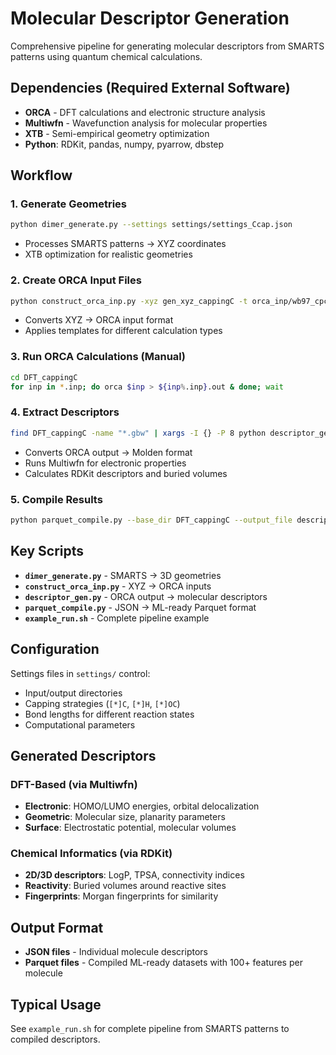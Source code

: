 # Molecular Descriptor Generation

Comprehensive pipeline for generating molecular descriptors from SMARTS patterns using quantum chemical calculations.

## Dependencies (Required External Software)
- **ORCA** - DFT calculations and electronic structure analysis
- **Multiwfn** - Wavefunction analysis for molecular properties
- **XTB** - Semi-empirical geometry optimization
- **Python**: RDKit, pandas, numpy, pyarrow, dbstep

## Workflow

### 1. Generate Geometries
```bash
python dimer_generate.py --settings settings/settings_Ccap.json
```
- Processes SMARTS patterns → XYZ coordinates
- XTB optimization for realistic geometries

### 2. Create ORCA Input Files  
```bash
python construct_orca_inp.py -xyz gen_xyz_cappingC -t orca_inp/wb97_cpcm_opt.inp -d DFT_cappingC
```
- Converts XYZ → ORCA input format
- Applies templates for different calculation types

### 3. Run ORCA Calculations (Manual)
```bash
cd DFT_cappingC
for inp in *.inp; do orca $inp > ${inp%.inp}.out & done; wait
```

### 4. Extract Descriptors
```bash
find DFT_cappingC -name "*.gbw" | xargs -I {} -P 8 python descriptor_gen.py --gbw_path {}
```
- Converts ORCA output → Molden format
- Runs Multiwfn for electronic properties
- Calculates RDKit descriptors and buried volumes

### 5. Compile Results
```bash
python parquet_compile.py --base_dir DFT_cappingC --output_file descriptors.parquet
```

## Key Scripts

- **`dimer_generate.py`** - SMARTS → 3D geometries  
- **`construct_orca_inp.py`** - XYZ → ORCA inputs
- **`descriptor_gen.py`** - ORCA output → molecular descriptors
- **`parquet_compile.py`** - JSON → ML-ready Parquet format
- **`example_run.sh`** - Complete pipeline example

## Configuration

Settings files in `settings/` control:
- Input/output directories
- Capping strategies (`[*]C`, `[*]H`, `[*]OC`)  
- Bond lengths for different reaction states
- Computational parameters

## Generated Descriptors

### DFT-Based (via Multiwfn)
- **Electronic**: HOMO/LUMO energies, orbital delocalization
- **Geometric**: Molecular size, planarity parameters
- **Surface**: Electrostatic potential, molecular volumes

### Chemical Informatics (via RDKit)
- **2D/3D descriptors**: LogP, TPSA, connectivity indices
- **Reactivity**: Buried volumes around reactive sites
- **Fingerprints**: Morgan fingerprints for similarity

## Output Format
- **JSON files** - Individual molecule descriptors
- **Parquet files** - Compiled ML-ready datasets with 100+ features per molecule

## Typical Usage
See `example_run.sh` for complete pipeline from SMARTS patterns to compiled descriptors.
